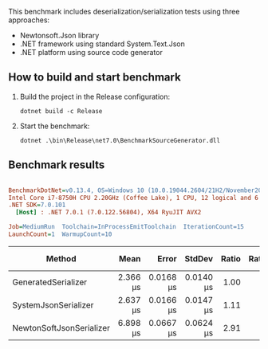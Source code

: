 This benchmark includes deserialization/serialization tests using three approaches:
- Newtonsoft.Json library
- .NET framework using standard System.Text.Json
- .NET platform using source code generator

## How to build and start benchmark
1. Build the project in the Release configuration:
    ```
    dotnet build -c Release
    ```
1. Start the benchmark:
    ```
    dotnet .\bin\Release\net7.0\BenchmarkSourceGenerator.dll
    ```

## Benchmark results

``` ini

BenchmarkDotNet=v0.13.4, OS=Windows 10 (10.0.19044.2604/21H2/November2021Update)
Intel Core i7-8750H CPU 2.20GHz (Coffee Lake), 1 CPU, 12 logical and 6 physical cores
.NET SDK=7.0.101
  [Host] : .NET 7.0.1 (7.0.122.56804), X64 RyuJIT AVX2

Job=MediumRun  Toolchain=InProcessEmitToolchain  IterationCount=15
LaunchCount=1  WarmupCount=10

```
|                   Method |     Mean |     Error |    StdDev | Ratio | RatioSD | Rank |   Gen0 |   Gen1 | Allocated | Alloc Ratio |
|------------------------- |---------:|----------:|----------:|------:|--------:|-----:|-------:|-------:|----------:|------------:|
|      GeneratedSerializer | 2.366 μs | 0.0168 μs | 0.0140 μs |  1.00 |    0.00 |    1 | 0.2785 |      - |   1.28 KB |        1.00 |
|     SystemJsonSerializer | 2.637 μs | 0.0166 μs | 0.0147 μs |  1.11 |    0.01 |    2 | 0.3700 |      - |   1.71 KB |        1.34 |
| NewtonSoftJsonSerializer | 6.898 μs | 0.0667 μs | 0.0624 μs |  2.91 |    0.03 |    3 | 1.2817 | 0.0076 |   5.91 KB |        4.62 |
